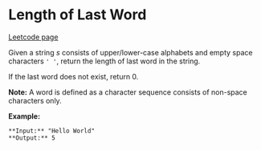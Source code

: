 # Length of Last Word
[Leetcode page](https://leetcode.com/problems/length-of-last-word/description)

Given a string _s_ consists of upper/lower-case alphabets and empty space
characters `' '`, return the length of last word in the string.

If the last word does not exist, return 0.

**Note:** A word is defined as a character sequence consists of non-space
characters only.

**Example:**

    
    
    **Input:** "Hello World"
    **Output:** 5
    

